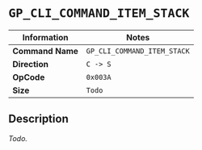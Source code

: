 # `GP_CLI_COMMAND_ITEM_STACK`

| Information               | Notes |
|---                        |---    |
| **Command Name**          | `GP_CLI_COMMAND_ITEM_STACK` |
| **Direction**             | `C -> S` |
| **OpCode**                | `0x003A` |
| **Size**                  | `Todo` |

## Description

_Todo._